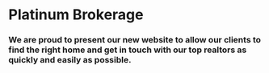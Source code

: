 # Platinum Brokerage
### We are proud to present our new website to allow our clients to find the right home and get in touch with our top realtors as quickly and easily as possible.
